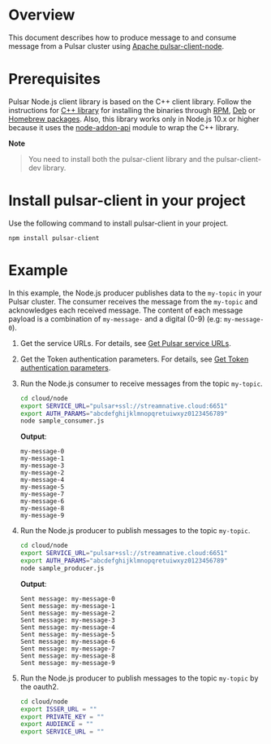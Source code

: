 # Overview

This document describes how to produce message to and consume message from a Pulsar cluster using [Apache pulsar-client-node](https://github.com/apache/pulsar-client-node).

# Prerequisites

Pulsar Node.js client library is based on the C++ client library. Follow the instructions for [C++ library](https://pulsar.apache.org/docs/en/client-libraries-cpp/) for installing the binaries through [RPM](https://pulsar.apache.org/docs/en/client-libraries-cpp/#rpm),
[Deb](https://pulsar.apache.org/docs/en/client-libraries-cpp/#deb) or [Homebrew packages](https://pulsar.apache.org/docs/en/client-libraries-cpp/#macos). Also, this library works only in Node.js 10.x or higher because it uses the [node-addon-api](https://github.com/nodejs/node-addon-api) module to wrap the C++ library.

**Note**

> You need to install both the pulsar-client library and the pulsar-client-dev library.

# Install pulsar-client in your project

Use the following command to install pulsar-client in your project.

```shell
npm install pulsar-client
```

# Example

In this example, the Node.js producer publishes data to the `my-topic` in your Pulsar cluster. The consumer receives the message from the `my-topic` and acknowledges each received message.
The content of each message payload is a combination of `my-message-` and a digital (0-9) (e.g: `my-message-0`).

1. Get the service URLs. For details, see [Get Pulsar service URLs](https://github.com/streamnative/pulsar-examples/tree/master/cloud#get-pulsar-service-urls).

2. Get the Token authentication parameters. For details, see [Get Token authentication parameters](https://github.com/streamnative/pulsar-examples/tree/master/cloud#get-token-authentication-parameters).

3. Run the Node.js consumer to receive messages from the topic `my-topic`.

    ```bash
    cd cloud/node
    export SERVICE_URL="pulsar+ssl://streamnative.cloud:6651"
    export AUTH_PARAMS="abcdefghijklmnopqretuiwxyz0123456789"
    node sample_consumer.js
    ```

    **Output**:

    ```text
    my-message-0
    my-message-1
    my-message-3
    my-message-2
    my-message-4
    my-message-5
    my-message-7
    my-message-6
    my-message-8
    my-message-9
    ```

4. Run the Node.js producer to publish messages to the topic `my-topic`.

    ```bash
    cd cloud/node
    export SERVICE_URL="pulsar+ssl://streamnative.cloud:6651"
    export AUTH_PARAMS="abcdefghijklmnopqretuiwxyz0123456789"
    node sample_producer.js
    ```

    **Output**:

    ```text
    Sent message: my-message-0
    Sent message: my-message-1
    Sent message: my-message-2
    Sent message: my-message-3
    Sent message: my-message-4
    Sent message: my-message-5
    Sent message: my-message-6
    Sent message: my-message-7
    Sent message: my-message-8
    Sent message: my-message-9
    ```

4. Run the Node.js producer to publish messages to the topic `my-topic` by the oauth2.

    ```bash
    cd cloud/node
    export ISSER_URL = ""
    export PRIVATE_KEY = ""
    export AUDIENCE = ""
    export SERVICE_URL = ""
    ```

